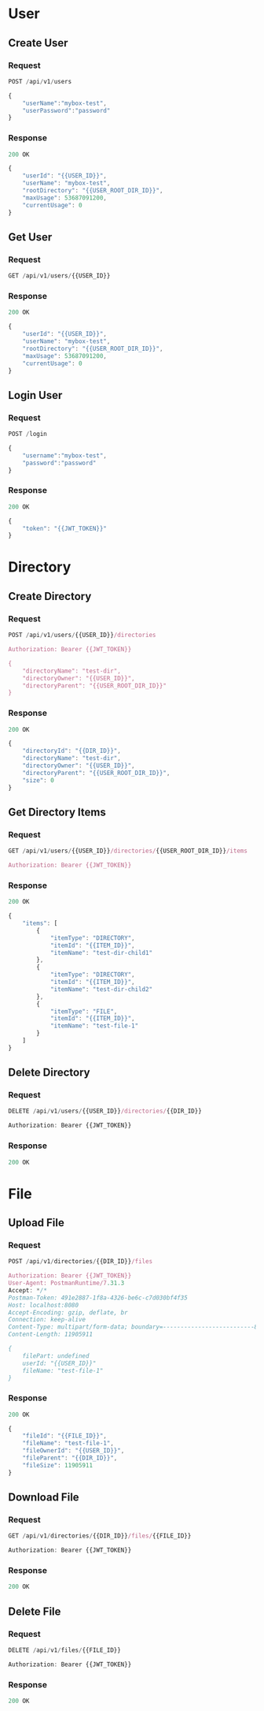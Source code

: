 # User

## Create User

### Request

```jsx
POST /api/v1/users

{
    "userName":"mybox-test",
    "userPassword":"password"
}
```

### Response

```jsx
200 OK

{
    "userId": "{{USER_ID}}",
    "userName": "mybox-test",
    "rootDirectory": "{{USER_ROOT_DIR_ID}}",
    "maxUsage": 53687091200,
    "currentUsage": 0
}
```

## Get User

### Request

```jsx
GET /api/v1/users/{{USER_ID}}
```

### Response

```jsx
200 OK

{
    "userId": "{{USER_ID}}",
    "userName": "mybox-test",
    "rootDirectory": "{{USER_ROOT_DIR_ID}}",
    "maxUsage": 53687091200,
    "currentUsage": 0
}
```

## Login User

### Request

```jsx
POST /login

{
    "username":"mybox-test",
    "password":"password"
}
```

### Response

```jsx
200 OK

{
    "token": "{{JWT_TOKEN}}"
}
```

# Directory

## Create Directory

### Request

```jsx
POST /api/v1/users/{{USER_ID}}/directories

Authorization: Bearer {{JWT_TOKEN}}

{
    "directoryName": "test-dir",
    "directoryOwner": "{{USER_ID}}",
    "directoryParent": "{{USER_ROOT_DIR_ID}}"
}
```

### Response

```jsx
200 OK

{
    "directoryId": "{{DIR_ID}}",
    "directoryName": "test-dir",
    "directoryOwner": "{{USER_ID}}",
    "directoryParent": "{{USER_ROOT_DIR_ID}}",
    "size": 0
}
```

## Get Directory Items

### Request

```jsx
GET /api/v1/users/{{USER_ID}}/directories/{{USER_ROOT_DIR_ID}}/items

Authorization: Bearer {{JWT_TOKEN}}
```

### Response

```jsx
200 OK

{
    "items": [
        {
            "itemType": "DIRECTORY",
            "itemId": "{{ITEM_ID}}",
            "itemName": "test-dir-child1"
        },
        {
            "itemType": "DIRECTORY",
            "itemId": "{{ITEM_ID}}",
            "itemName": "test-dir-child2"
        },
        {
            "itemType": "FILE",
            "itemId": "{{ITEM_ID}}",
            "itemName": "test-file-1"
        }
    ]
}
```

## Delete Directory

### Request

```jsx
DELETE /api/v1/users/{{USER_ID}}/directories/{{DIR_ID}}

Authorization: Bearer {{JWT_TOKEN}}
```

### Response

```jsx
200 OK
```

# File

## Upload File

### Request

```jsx
POST /api/v1/directories/{{DIR_ID}}/files

Authorization: Bearer {{JWT_TOKEN}}
User-Agent: PostmanRuntime/7.31.3
Accept: */*
Postman-Token: 491e2887-1f8a-4326-be6c-c7d030bf4f35
Host: localhost:8080
Accept-Encoding: gzip, deflate, br
Connection: keep-alive
Content-Type: multipart/form-data; boundary=--------------------------835825100299529514182067
Content-Length: 11905911

{
    filePart: undefined
    userId: "{{USER_ID}}"
    fileName: "test-file-1"
}
```

### Response

```jsx
200 OK

{
    "fileId": "{{FILE_ID}}",
    "fileName": "test-file-1",
    "fileOwnerId": "{{USER_ID}}",
    "fileParent": "{{DIR_ID}}",
    "fileSize": 11905911
}
```

## Download File

### Request

```jsx
GET /api/v1/directories/{{DIR_ID}}/files/{{FILE_ID}}

Authorization: Bearer {{JWT_TOKEN}}

```

### Response

```jsx
200 OK
```

## Delete File

### Request

```jsx
DELETE /api/v1/files/{{FILE_ID}}

Authorization: Bearer {{JWT_TOKEN}}
```

### Response

```jsx
200 OK
```
